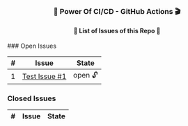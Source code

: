 
<h3 align="center">💪 Power Of CI/CD - GitHub Actions 🎬</h3>
<h4 align="center">📃 List of Issues of this Repo 🫢</h4>
### Open Issues

| # | Issue | State |
|---|-------|-------|
| 1 | [Test Issue #1](https://github.com/prathmeshbankar03/issue-tracker/issues/1) | open 🔓 |

### Closed Issues

| # | Issue | State |
|---|-------|-------|
